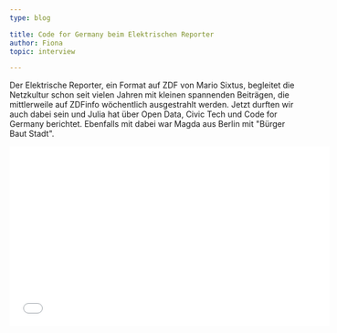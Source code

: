 ```yaml
---
type: blog

title: Code for Germany beim Elektrischen Reporter
author: Fiona
topic: interview

---
```


Der Elektrische Reporter, ein Format auf ZDF von Mario Sixtus, begleitet die Netzkultur schon seit vielen Jahren
mit kleinen spannenden Beiträgen, die mittlerweile auf ZDFinfo wöchentlich ausgestrahlt werden. Jetzt durften wir
auch dabei sein und Julia hat über Open Data, Civic Tech und Code for Germany berichtet. Ebenfalls mit dabei war Magda
aus Berlin mit "Bürger Baut Stadt".

<iframe width="560" height="315" src="//www.youtube.com/embed/xWWOTP33gTg?rel=0" frameborder="0" allowfullscreen></iframe>
